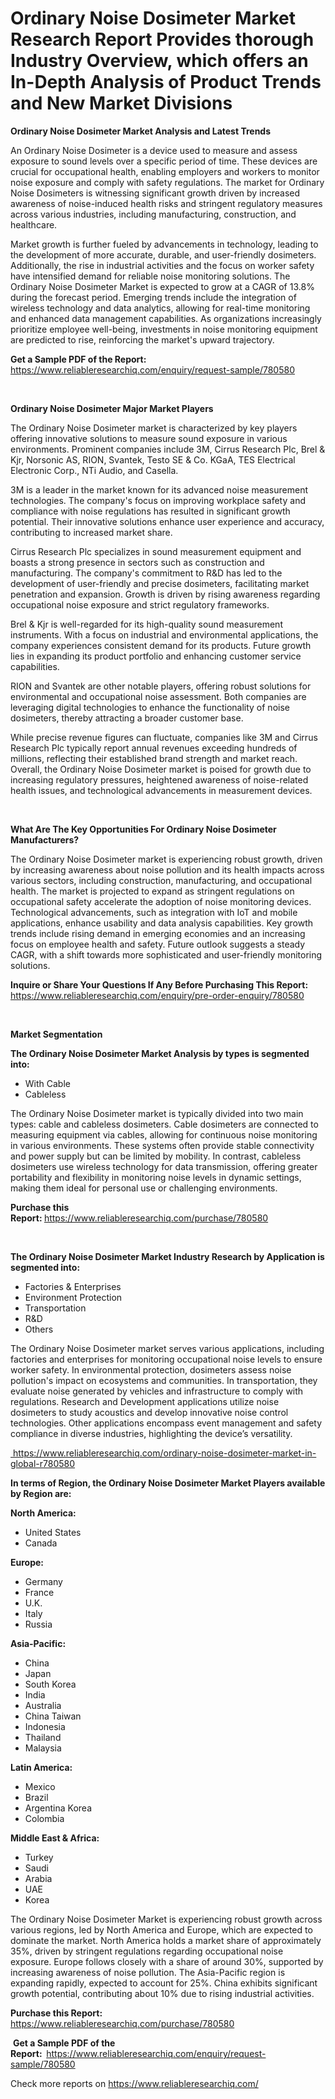 <p><h1>Ordinary Noise Dosimeter Market Research Report Provides thorough Industry Overview, which offers an In-Depth Analysis of Product Trends and New Market Divisions</h1></p><p><strong>Ordinary Noise Dosimeter Market Analysis and Latest Trends</strong></p>
<p><p>An Ordinary Noise Dosimeter is a device used to measure and assess exposure to sound levels over a specific period of time. These devices are crucial for occupational health, enabling employers and workers to monitor noise exposure and comply with safety regulations. The market for Ordinary Noise Dosimeters is witnessing significant growth driven by increased awareness of noise-induced health risks and stringent regulatory measures across various industries, including manufacturing, construction, and healthcare.</p><p>Market growth is further fueled by advancements in technology, leading to the development of more accurate, durable, and user-friendly dosimeters. Additionally, the rise in industrial activities and the focus on worker safety have intensified demand for reliable noise monitoring solutions. The Ordinary Noise Dosimeter Market is expected to grow at a CAGR of 13.8% during the forecast period. Emerging trends include the integration of wireless technology and data analytics, allowing for real-time monitoring and enhanced data management capabilities. As organizations increasingly prioritize employee well-being, investments in noise monitoring equipment are predicted to rise, reinforcing the market's upward trajectory.</p></p>
<p><strong>Get a Sample PDF of the Report:&nbsp;</strong> <a href="https://www.reliableresearchiq.com/enquiry/request-sample/780580?utm_campaign=2212&utm_medium=2&utm_source=Github&utm_content=ia&utm_term=26032025&utm_id=ordinary-noise-dosimeter">https://www.reliableresearchiq.com/enquiry/request-sample/780580</a></p>
<p>&nbsp;</p>
<p><strong>Ordinary Noise Dosimeter Major Market Players</strong></p>
<p><p>The Ordinary Noise Dosimeter market is characterized by key players offering innovative solutions to measure sound exposure in various environments. Prominent companies include 3M, Cirrus Research Plc, Brel & Kjr, Norsonic AS, RION, Svantek, Testo SE & Co. KGaA, TES Electrical Electronic Corp., NTi Audio, and Casella.</p><p>3M is a leader in the market known for its advanced noise measurement technologies. The company's focus on improving workplace safety and compliance with noise regulations has resulted in significant growth potential. Their innovative solutions enhance user experience and accuracy, contributing to increased market share.</p><p>Cirrus Research Plc specializes in sound measurement equipment and boasts a strong presence in sectors such as construction and manufacturing. The company's commitment to R&D has led to the development of user-friendly and precise dosimeters, facilitating market penetration and expansion. Growth is driven by rising awareness regarding occupational noise exposure and strict regulatory frameworks.</p><p>Brel & Kjr is well-regarded for its high-quality sound measurement instruments. With a focus on industrial and environmental applications, the company experiences consistent demand for its products. Future growth lies in expanding its product portfolio and enhancing customer service capabilities.</p><p>RION and Svantek are other notable players, offering robust solutions for environmental and occupational noise assessment. Both companies are leveraging digital technologies to enhance the functionality of noise dosimeters, thereby attracting a broader customer base.</p><p>While precise revenue figures can fluctuate, companies like 3M and Cirrus Research Plc typically report annual revenues exceeding hundreds of millions, reflecting their established brand strength and market reach. Overall, the Ordinary Noise Dosimeter market is poised for growth due to increasing regulatory pressures, heightened awareness of noise-related health issues, and technological advancements in measurement devices.</p></p>
<p>&nbsp;</p>
<p><strong>What Are The Key Opportunities For Ordinary Noise Dosimeter Manufacturers?</strong></p>
<p><p>The Ordinary Noise Dosimeter market is experiencing robust growth, driven by increasing awareness about noise pollution and its health impacts across various sectors, including construction, manufacturing, and occupational health. The market is projected to expand as stringent regulations on occupational safety accelerate the adoption of noise monitoring devices. Technological advancements, such as integration with IoT and mobile applications, enhance usability and data analysis capabilities. Key growth trends include rising demand in emerging economies and an increasing focus on employee health and safety. Future outlook suggests a steady CAGR, with a shift towards more sophisticated and user-friendly monitoring solutions.</p></p>
<p><strong>Inquire or Share Your Questions If Any Before Purchasing This Report:</strong> <a href="https://www.reliableresearchiq.com/enquiry/pre-order-enquiry/780580?utm_campaign=2212&utm_medium=2&utm_source=Github&utm_content=ia&utm_term=26032025&utm_id=ordinary-noise-dosimeter">https://www.reliableresearchiq.com/enquiry/pre-order-enquiry/780580</a></p>
<p>&nbsp;</p>
<p><strong>Market Segmentation</strong></p>
<p><strong>The Ordinary Noise Dosimeter Market Analysis by types is segmented into:</strong></p>
<p><ul><li>With Cable</li><li>Cableless</li></ul></p>
<p><p>The Ordinary Noise Dosimeter market is typically divided into two main types: cable and cableless dosimeters. Cable dosimeters are connected to measuring equipment via cables, allowing for continuous noise monitoring in various environments. These systems often provide stable connectivity and power supply but can be limited by mobility. In contrast, cableless dosimeters use wireless technology for data transmission, offering greater portability and flexibility in monitoring noise levels in dynamic settings, making them ideal for personal use or challenging environments.</p></p>
<p><strong>Purchase this Report:&nbsp;</strong><a href="https://www.reliableresearchiq.com/purchase/780580?utm_campaign=2212&utm_medium=2&utm_source=Github&utm_content=ia&utm_term=26032025&utm_id=ordinary-noise-dosimeter">https://www.reliableresearchiq.com/purchase/780580</a></p>
<p>&nbsp;</p>
<p><strong>The Ordinary Noise Dosimeter Market Industry Research by Application is segmented into:</strong></p>
<p><ul><li>Factories & Enterprises</li><li>Environment Protection</li><li>Transportation</li><li>R&D</li><li>Others</li></ul></p>
<p><p>The Ordinary Noise Dosimeter market serves various applications, including factories and enterprises for monitoring occupational noise levels to ensure worker safety. In environmental protection, dosimeters assess noise pollution's impact on ecosystems and communities. In transportation, they evaluate noise generated by vehicles and infrastructure to comply with regulations. Research and Development applications utilize noise dosimeters to study acoustics and develop innovative noise control technologies. Other applications encompass event management and safety compliance in diverse industries, highlighting the device’s versatility.</p></p>
<p><a href="https://www.reliableresearchiq.com/ordinary-noise-dosimeter-market-in-global-r780580?utm_campaign=2212&utm_medium=2&utm_source=Github&utm_content=ia&utm_term=26032025&utm_id=ordinary-noise-dosimeter">&nbsp;https://www.reliableresearchiq.com/ordinary-noise-dosimeter-market-in-global-r780580</a></p>
<p><strong>In terms of Region, the Ordinary Noise Dosimeter Market Players available by Region are:</strong></p>
<p>
    <p> <strong> North America: </strong>
        <ul>
            <li>United States</li>
            <li>Canada</li>
        </ul>
        </p> 
    <p> <strong> Europe: </strong>
        <ul>
            <li>Germany</li>
            <li>France</li>
            <li>U.K.</li>
            <li>Italy</li>
            <li>Russia</li>
        </ul>
        </p> 
    <p> <strong> Asia-Pacific: </strong>
        <ul>
            <li>China</li>
            <li>Japan</li>
            <li>South Korea</li>
            <li>India</li>
            <li>Australia</li>
            <li>China Taiwan</li>
            <li>Indonesia</li>
            <li>Thailand</li>
            <li>Malaysia</li>
        </ul>
        </p> 
    <p> <strong> Latin America: </strong>
        <ul>
            <li>Mexico</li>
            <li>Brazil</li>
            <li>Argentina Korea</li>
            <li>Colombia</li>
        </ul>
        </p> 
    <p> <strong> Middle East & Africa: </strong>
        <ul>
            <li>Turkey</li>
            <li>Saudi</li>
            <li>Arabia</li>
            <li>UAE</li>
            <li>Korea</li>
        </ul>
    </p>
    </p>
<p><p>The Ordinary Noise Dosimeter Market is experiencing robust growth across various regions, led by North America and Europe, which are expected to dominate the market. North America holds a market share of approximately 35%, driven by stringent regulations regarding occupational noise exposure. Europe follows closely with a share of around 30%, supported by increasing awareness of noise pollution. The Asia-Pacific region is expanding rapidly, expected to account for 25%. China exhibits significant growth potential, contributing about 10% due to rising industrial activities.</p></p>
<p><strong>Purchase this Report: </strong><a href="https://www.reliableresearchiq.com/purchase/780580?utm_campaign=2212&utm_medium=2&utm_source=Github&utm_content=ia&utm_term=26032025&utm_id=ordinary-noise-dosimeter">https://www.reliableresearchiq.com/purchase/780580</a></p>
<p>&nbsp;<strong>Get a Sample PDF of the Report:&nbsp;&nbsp;</strong><a href="https://www.reliableresearchiq.com/enquiry/request-sample/780580?utm_campaign=2212&utm_medium=2&utm_source=Github&utm_content=ia&utm_term=26032025&utm_id=ordinary-noise-dosimeter">https://www.reliableresearchiq.com/enquiry/request-sample/780580</a></p>
<p><strong></strong></p>
<p>Check more reports on <a href="https://www.reliableresearchiq.com/?utm_campaign=2212&utm_medium=2&utm_source=Github&utm_content=ia&utm_term=26032025&utm_id=ordinary-noise-dosimeter">https://www.reliableresearchiq.com/</a></p>